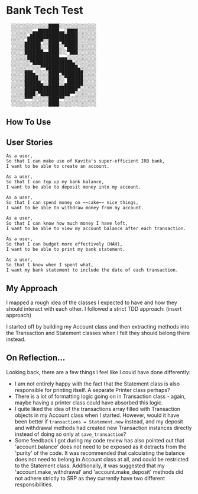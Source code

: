 # Bank Tech Test
```
  ░░░░░░░░░░░░░░████░░░░░░░░░░░░░░
  ░░░░░░░░▄▄████████▄▄░████░░░░░░░
  ░░░░░░▄██████████████████░░░░░░░
  ░░░░░▄█████▀░░████▀██████░░░░░░░
  ░░░░░██████░░░████░░▀████░░░░░░░
  ░░░░░███████▄▄████░░░▀███░░░░░░░
  ░░░░░░████████████▄▄▄░░░░░░░░░░░
  ░░░░░░░▀███████████████▄░░░░░░░░
  ░░░░░░░░░░░▀▀████████████▄░░░░░░
  ░░░░░███▄░░░░░████▀████████░░░░░
  ░░░░░█████░░░░████░░▀██████░░░░░
  ░░░░░██████▄░░████░░▄██████░░░░░
  ░░░░░████████████████████▀░░░░░░
  ░░░░░████░▀███████████▀▀░░░░░░░░
  ░░░░░▀▀▀░░░░░░████▀▀░░░░░░░░░░░░
  ░░░░░░░░░░░░░░████░░░░░░░░░░░░░░     
```
## How To Use

## User Stories
```
As a user,
So that I can make use of Kavita's super-efficient IRB bank,
I want to be able to create an account.

As a user,
So that I can top up my bank balance,
I want to be able to deposit money into my account.

As a user,
So that I can spend money on ~~cake~~ nice things,
I want to be able to withdraw money from my account.

As a user,
So that I can know how much money I have left,
I want to be able to view my account balance after each transaction.

As a user,
So that I can budget more effectively (HAH),
I want to be able to print my bank statement.

As a user,
So that I know when I spent what,
I want my bank statement to include the date of each transaction.

```

## My Approach

I mapped a rough idea of the classes I expected to have and how they should interact
with each other. I followed a strict TDD approach: (insert approach)

I started off by building my Account class and then extracting methods into the Transaction and Statement classes when I felt they should belong there instead.

## On Reflection...

Looking back, there are a few things I feel like I could have done differently:

* I am not entirely happy with the fact that the Statement class is also responsible for printing itself. A separate Printer class perhaps?
* There is a lot of formatting logic going on in Transaction class - again, maybe having a printer class could have absorbed this logic.
* I quite liked the idea of the transactions array filled with Transaction objects in my Account class when I started. However, would it have been better if ```transactions = Statement.new``` instead, and my deposit and withdrawal methods had created new Transaction instances directly instead of doing so only at ```save_transaction```?
* Some feedback I got during my code review has also pointed out that 'account.balance'
does not need to be exposed as it detracts from the 'purity' of the code. It was recommended that calculating the balance does not need to belong in Account class at all, and could be restricted to the Statement class. Additionally, it was suggested that my 'account.make_withdrawal' and 'account.make_deposit' methods did not adhere strictly to SRP as they currently have two different responsibilities. 
